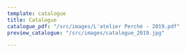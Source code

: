 ```yaml
---
template: catalogue
title: Catalogue
catalogue_pdf: "/src/images/L'atelier Perché - 2019.pdf"
preview_catalogue: "/src/images/catalogue_2019.jpg"

---
```

